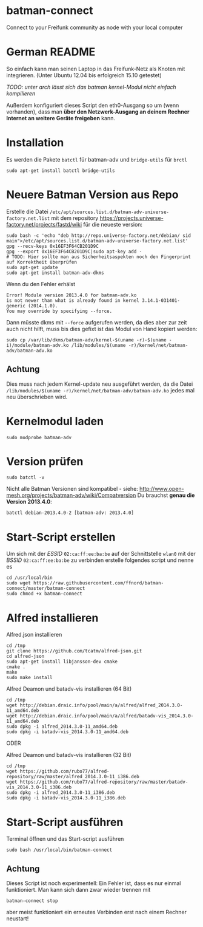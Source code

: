 batman-connect
==============

Connect to your Freifunk community as node with your local computer

German README
=============

So einfach kann man seinen Laptop in das Freifunk-Netz als Knoten mit integrieren.
(Unter Ubuntu 12.04 bis erfolgreich 15.10 getestet)

*TODO: unter arch lässt sich das batman kernel-Modul nicht einfach kompilieren*

Außerdem konfiguriert dieses Script den eth0-Ausgang so um (wenn vorhanden), dass man **über den Netzwerk-Ausgang an deinem Rechner Internet an weitere Geräte freigeben** kann.

Installation
===

Es werden die Pakete `batctl` für batman-adv und `bridge-utils` für `brctl`

    sudo apt-get install batctl bridge-utils

Neuere Batman Version aus Repo
===

Erstelle die Datei `/etc/apt/sources.list.d/batman-adv-universe-factory.net.list` mit dem repository https://projects.universe-factory.net/projects/fastd/wiki für die neueste version:
 
	sudo bash -c 'echo "deb http://repo.universe-factory.net/debian/ sid main">/etc/apt/sources.list.d/batman-adv-universe-factory.net.list'
	gpg --recv-keys 0x16EF3F64CB201D9C
	gpg --export 0x16EF3F64CB201D9C|sudo apt-key add -
	# TODO: Hier sollte man aus Sicherheitsaspekten noch den Fingerprint auf Korrektheit überprüfen
	sudo apt-get update
	sudo apt-get install batman-adv-dkms

Wenn du den Fehler erhälst

	Error! Module version 2013.4.0 for batman-adv.ko
	is not newer than what is already found in kernel 3.14.1-031401-generic (2014.1.0).
	You may override by specifying --force.


Dann müsste dkms mit `--force` aufgerufen werden, da dies aber zur zeit auch nicht hilft, 
muss bis dies gefixt ist das Modul von Hand kopiert werden:

	sudo cp /var/lib/dkms/batman-adv/kernel-$(uname -r)-$(uname -i)/module/batman-adv.ko /lib/modules/$(uname -r)/kernel/net/batman-adv/batman-adv.ko

Achtung
---
Dies muss nach jedem Kernel-update neu ausgeführt werden, da die Datei `/lib/modules/$(uname -r)/kernel/net/batman-adv/batman-adv.ko` jedes mal neu überschrieben wird.

Kernelmodul laden
===

	sudo modprobe batman-adv

Version prüfen
===

	sudo batctl -v

Nicht alle Batman Versionen sind kompatibel - siehe: http://www.open-mesh.org/projects/batman-adv/wiki/Compatversion 
Du brauchst **genau die Version 2013.4.0**:

	batctl debian-2013.4.0-2 [batman-adv: 2013.4.0]

 
Start-Script erstellen
===

Um sich mit der *ESSID* `02:ca:ff:ee:ba:be` auf der Schnittstelle `wlan0` mit der *BSSID* `02:ca:ff:ee:ba:be` zu verbinden erstelle folgendes script und nenne es <br>

    cd /usr/local/bin
    sudo wget https://raw.githubusercontent.com/ffnord/batman-connect/master/batman-connect
    sudo chmod +x batman-connect

Alfred installieren
===
Alfred.json installieren

    cd /tmp
    git clone https://github.com/tcatm/alfred-json.git
    cd alfred-json
    sudo apt-get install libjansson-dev cmake
    cmake .
    make
    sudo make install
    
Alfred Deamon und batadv-vis installieren (64 Bit)

    cd /tmp
    wget http://debian.draic.info/pool/main/a/alfred/alfred_2014.3.0-11_amd64.deb
    wget http://debian.draic.info/pool/main/a/alfred/batadv-vis_2014.3.0-11_amd64.deb
    sudo dpkg -i alfred_2014.3.0-11_amd64.deb
    sudo dpkg -i batadv-vis_2014.3.0-11_amd64.deb

ODER

Alfred Deamon und batadv-vis installieren (32 Bit)

    cd /tmp
    wget https://github.com/rubo77/alfred-repository/raw/master/alfred_2014.3.0-11_i386.deb
    wget https://github.com/rubo77/alfred-repository/raw/master/batadv-vis_2014.3.0-11_i386.deb
    sudo dpkg -i alfred_2014.3.0-11_i386.deb
    sudo dpkg -i batadv-vis_2014.3.0-11_i386.deb

Start-Script ausführen
===
 Terminal öffnen und das Start-script ausführen

    sudo bash /usr/local/bin/batman-connect

 Achtung
---
Dieses Script ist noch experimentell: Ein Fehler ist, dass es nur einmal funktioniert. Man kann sich dann zwar wieder trennen mit <br>

    batman-connect stop
    
aber meist funktioniert ein erneutes Verbinden erst nach einem Rechner neustart!
